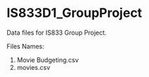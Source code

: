 # IS833D1_GroupProject
Data files for IS833 Group Project.

Files Names:
1) Movie Budgeting.csv
2) movies.csv
